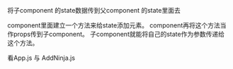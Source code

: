 
将子component 的state数据传到父component 的state里面去

component里面建立一个方法来给state添加元素。
component再将这个方法当作props传到子component。
子component就能将自己的state作为参数传递给这个方法。

看App.js 与 AddNinja.js 
